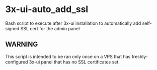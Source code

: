 # 3x-ui-auto_add_ssl

Bash script to execute after 3x-ui installation to automatically add self-signed SSL cert for the admin panel

## WARNING
  This script is intended to be ran only once on a VPS that has freshly-configured 3x-ui panel that has no SSL certificates set.


